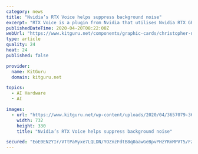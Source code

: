 ```yaml
---
category: news
title: "Nvidia’s RTX Voice helps suppress background noise"
excerpt: "RTX Voice is a plugin from Nvidia that utilises Nvidia RTX GPUs and AI technology to keep background noise to a minimum ... In short, the plugin is for those who want to be able to suppress loud background noises. Image credit: HD-tecnologia The GPU manufacturer says that it understands that many are trying to adjust to a “new normal ..."
publishedDateTime: 2020-04-20T08:22:00Z
webUrl: "https://www.kitguru.net/components/graphic-cards/christopher-nohall/nvidias-rtx-voice-helps-suppress-background-noise/"
type: article
quality: 24
heat: 24
published: false

provider:
  name: KitGuru
  domain: kitguru.net

topics:
  - AI Hardware
  - AI

images:
  - url: "https://www.kitguru.net/wp-content/uploads/2020/04/3657079-3604523666-artic-732x330.jpg"
    width: 732
    height: 330
    title: "Nvidia’s RTX Voice helps suppress background noise"

secured: "EoE0EN2YIr/VTtPaMyxe7LQLDN/YOZnzFdtB8q0aawGeBpvPHzYRnMPVT5/FZxplQREVCAY2m/JRMiHjjdbB0cpf6Lcf9Ye/L9ekLL7SpYzcCZWR99yydk2SKmfk0LYGZBjyPSOPI938wabRA5xGMPQ13JXBvWGVY+8FbF14AeY5T5I8XXX+FPZq24w1sJ5GqbYaL9OSVMgbGWUKw8gO3HupuzGOj6f8XDiJ+MuktEDCcdzCgJNW7oDKreSUzRcNik5MbeUlTPjJoRECQ3aDJVO/Pf2DUVM24U9cZw8t8XPFO/MaMMvhBLk9dTYqziCRmWyGMcLdOynAwK/cGMLyFeyk23cdAVd3lOJjeyyUtEemCdB4yOe+G1ypcH1VlkFc2ckLqyYG7CYBJdi1RJp2rhrDigj0tBCwszhyRFu9kDhAmABJdtYAVwaR7RmjYLI8v0W059+zy6IUTpoAC4XPH1+2OLs1LF1CpZPaC0CYs/w=;pUE/DwVUkMNrzLKwvPRpHA=="
---
```


